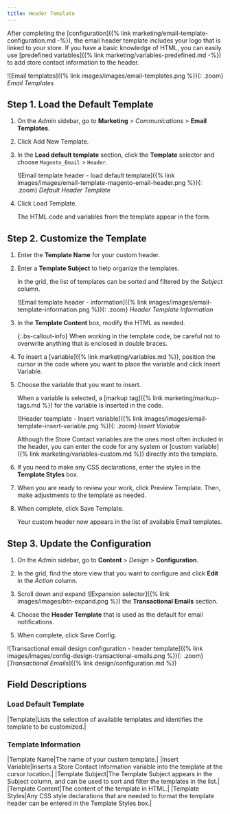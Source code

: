 ```yaml
---
title: Header Template
---
```


After completing the [configuration]({% link marketing/email-template-configuration.md -%}), the email header template includes your logo that is linked to your store. If you have a basic knowledge of HTML, you can easily use [predefined variables]({% link marketing/variables-predefined.md -%}) to add store contact information to the header.

![Email templates]({% link images/images/email-templates.png %}){: .zoom}
_Email Templates_

## Step 1. Load the Default Template

1. On the _Admin_ sidebar, go to **Marketing** > _Communications_ > **Email Templates**.

1. Click <span class="btn">Add New Template</span>.

1. In the **Load default template** section, click the **Template** selector and choose `Magento_Email` > `Header`.

    ![Email template header - load default template]({% link images/images/email-template-magento-email-header.png %}){: .zoom}
    _Default Header Template_

1. Click <span class="btn">Load Template</span>.

    The HTML code and variables from the template appear in the form.

## Step 2. Customize the Template

1. Enter the **Template Name** for your custom header.

1. Enter a **Template Subject** to help organize the templates.

   In the grid, the list of templates can be sorted and filtered by the _Subject_ column.

    ![Email template header - information]({% link images/images/email-template-information.png %}){: .zoom}
    _Header Template Information_

1. In the **Template Content** box, modify the HTML as needed.

    {:.bs-callout-info}
    When working in the template code, be careful not to overwrite anything that is enclosed in double braces.

1. To insert a [variable]({% link marketing/variables.md %}), position the cursor in the code where you want to place the variable and click <span class="btn">Insert Variable</span>.

1. Choose the variable that you want to insert.

    When a variable is selected, a [markup tag]({% link marketing/markup-tags.md %}) for the variable is inserted in the code.

    ![Header teamplate - Insert variable]({% link images/images/email-template-insert-variable.png %}){: .zoom}
    _Insert Variable_

    Although the Store Contact variables are the ones most often included in the header, you can enter the code for any system or [custom variable]({% link marketing/variables-custom.md %}) directly into the template.

1. If you need to make any CSS declarations, enter the styles in the **Template Styles** box.

1. When you are ready to review your work, click <span class="btn">Preview Template</span>. Then, make adjustments to the template as needed.

1. When complete, click <span class="btn">Save Template</span>.

    Your custom header now appears in the list of available Email templates.

## Step 3. Update the Configuration

1. On the _Admin_ sidebar, go to **Content** > _Design_ > **Configuration**.

1. In the grid, find the store view that you want to configure and click **Edit** in the _Action_ column.

1. Scroll down and expand ![Expansion selector]({% link images/images/btn-expand.png %}) the **Transactional Emails** section.

1. Choose the **Header Template** that is used as the default for email notifications.

1. When complete, click <span class="btn">Save Config</span>.

![Transactional email design configuration - header template]({% link images/images/config-design-transactional-emails.png %}){: .zoom}
[_Transactional Emails_]({% link design/configuration.md %})

## Field Descriptions

### Load Default Template

|Template|Lists the selection of available templates and identifies the template to be customized.|

### Template Information

|Template Name|The name of your custom template.|
|Insert Variable|Inserts a Store Contact Information variable into the template at the cursor location.|
|Template Subject|The Template Subject appears in the Subject column, and can be used to sort and filter the templates in the list.|
|Template Content|The content of the template in HTML.|
|Template Styles|Any CSS style declarations that are needed to format the template header can be entered in the Template Styles box.|
